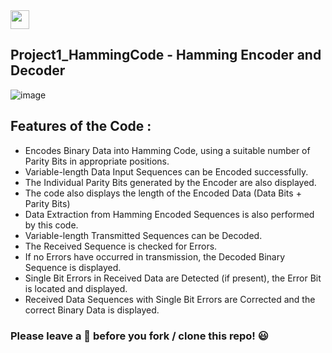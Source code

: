 <img src="https://img.shields.io/badge/-C++-050F2C?style=for-the-badge&logo=c%2B%2B&logoColor=white" height="30">


## Project1_HammingCode - Hamming Encoder and Decoder

![image](https://user-images.githubusercontent.com/71541429/128601631-85bc3b18-0cd5-4f91-b5bc-c656f359e9bb.jpeg)





## Features of the Code :
* Encodes Binary Data into Hamming Code, using a suitable number of Parity Bits in appropriate positions.
* Variable-length Data Input Sequences can be Encoded successfully.
* The Individual Parity Bits generated by the Encoder are also displayed.
* The code also displays the length of the Encoded Data (Data Bits + Parity Bits)
* Data Extraction from Hamming Encoded Sequences is also performed by this code.
* Variable-length Transmitted Sequences can be Decoded.
* The Received Sequence is checked for Errors.
* If no Errors have occurred in transmission, the Decoded Binary Sequence is displayed.
* Single Bit Errors in Received Data are Detected (if present), the Error Bit is located and displayed.
* Received Data Sequences with Single Bit Errors are Corrected and the correct Binary Data is displayed.

### Please leave a 🌟 before you fork / clone this repo! 😃
